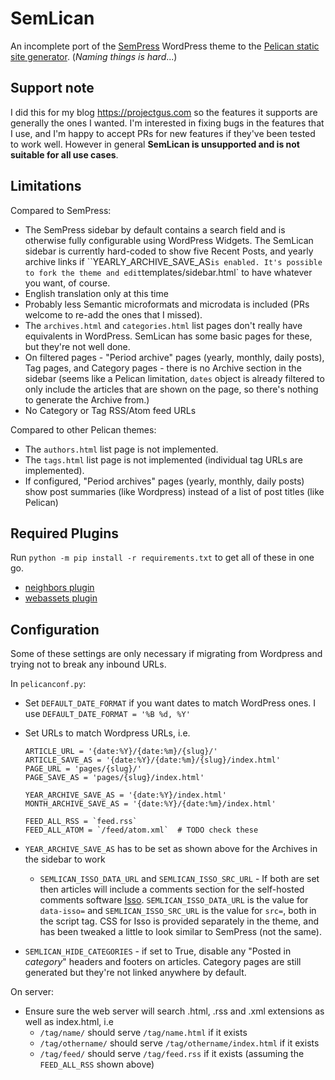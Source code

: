 # SemLican

An incomplete port of the [SemPress](https://github.com/pfefferle/SemPress) WordPress theme to the [Pelican static site generator](pelican.com). (*Naming things is hard*...)

## Support note

I did this for my blog https://projectgus.com so the features it supports are generally the ones I wanted. I'm interested in fixing bugs in the features that I use, and I'm happy to accept PRs for new features if they've been tested to work well. However in general **SemLican is unsupported and is not suitable for all use cases**.

## Limitations

Compared to SemPress:

* The SemPress sidebar by default contains a search field and is otherwise fully configurable using WordPress Widgets. The SemLican sidebar is currently hard-coded to show five Recent Posts, and yearly archive links if ``YEARLY_ARCHIVE_SAVE_AS` is enabled. It's possible to fork the theme and edit `templates/sidebar.html` to have whatever you want, of course.
* English translation only at this time
* Probably less Semantic microformats and microdata is included (PRs welcome to re-add the ones that I missed).
* The `archives.html` and `categories.html` list pages don't really have equivalents in WordPress. SemLican has some basic pages for these, but they're not well done.
* On filtered pages - "Period archive" pages (yearly, monthly, daily posts), Tag pages, and Category pages - there is no Archive section in the sidebar (seems like a Pelican limitation, `dates` object is already filtered to only include the articles that are shown on the page, so there's nothing to generate the Archive from.)
* No Category or Tag RSS/Atom feed URLs

Compared to other Pelican themes:

* The `authors.html` list page is not implemented.
* The `tags.html` list page is not implemented (individual tag URLs are implemented).
* If configured, "Period archives" pages (yearly, monthly, daily posts) show post summaries (like Wordpress) instead of a list of post titles (like Pelican)

## Required Plugins

Run `python -m pip install -r requirements.txt` to get all of these in one go.

* [neighbors plugin](https://github.com/pelican-plugins/neighbors)
* [webassets plugin](https://github.com/pelican-plugins/webassets)

## Configuration

Some of these settings are only necessary if migrating from Wordpress and trying not to break any inbound URLs.

In `pelicanconf.py`:

* Set `DEFAULT_DATE_FORMAT` if you want dates to match WordPress ones. I use `DEFAULT_DATE_FORMAT = '%B %d, %Y'`
* Set URLs to match Wordpress URLs, i.e.
  ```
  ARTICLE_URL = '{date:%Y}/{date:%m}/{slug}/'
  ARTICLE_SAVE_AS = '{date:%Y}/{date:%m}/{slug}/index.html'
  PAGE_URL = 'pages/{slug}/'
  PAGE_SAVE_AS = 'pages/{slug}/index.html'

  YEAR_ARCHIVE_SAVE_AS = '{date:%Y}/index.html'
  MONTH_ARCHIVE_SAVE_AS = '{date:%Y}/{date:%m}/index.html'

  FEED_ALL_RSS = `feed.rss`
  FEED_ALL_ATOM = `/feed/atom.xml`  # TODO check these
  ```
* `YEAR_ARCHIVE_SAVE_AS` has to be set as shown above for the Archives in the sidebar to work

    * `SEMLICAN_ISSO_DATA_URL` and `SEMLICAN_ISSO_SRC_URL` - If both are set then articles will include a comments section for the self-hosted comments software [Isso](https://github.com/posativ/isso/). `SEMLICAN_ISSO_DATA_URL` is the value for `data-isso=` and `SEMLICAN_ISSO_SRC_URL` is the value for `src=`, both in the script tag. CSS for Isso is provided separately in the theme, and has been tweaked a little to look similar to SemPress (not the same).
* `SEMLICAN_HIDE_CATEGORIES` - if set to True, disable any "Posted in *category*" headers and footers on articles. Category pages are still generated but they're not linked anywhere by default.


On server:

* Ensure sure the web server will search .html, .rss and .xml extensions as well as index.html, i.e
  - `/tag/name/` should serve `/tag/name.html` if it exists
  - `/tag/othername/` should serve `/tag/othername/index.html` if it exists
  - `/tag/feed/` should serve `/tag/feed.rss` if it exists (assuming the `FEED_ALL_RSS` shown above)
